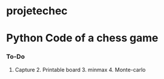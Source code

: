 # projetechec

# Python Code of a chess game

### To-Do

1. Capture 2. Printable board 3. minmax 4. Monte-carlo 
